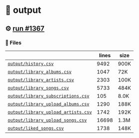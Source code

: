 # 📝  output 

## ⚙️ [run #1367](https://github.com/jwenerd/ytm-dl/actions/runs/9333290221)

### 📁 Files

|                                                                         |lines|size|
|-------------------------------------------------------------------------|-----|----|
|[`output/history.csv` ](output/history.csv)                              |9492 |900K|
|[`output/library_albums.csv` ](output/library_albums.csv)                |1047 |72K |
|[`output/library_artists.csv` ](output/library_artists.csv)              |2303 |100K|
|[`output/library_songs.csv` ](output/library_songs.csv)                  |5733 |484K|
|[`output/library_subscriptions.csv` ](output/library_subscriptions.csv)  |105  |8.0K|
|[`output/library_upload_albums.csv` ](output/library_upload_albums.csv)  |1290 |188K|
|[`output/library_upload_artists.csv` ](output/library_upload_artists.csv)|1742 |192K|
|[`output/library_upload_songs.csv` ](output/library_upload_songs.csv)    |16698|1.3M|
|[`output/liked_songs.csv` ](output/liked_songs.csv)                      |1738 |148K|